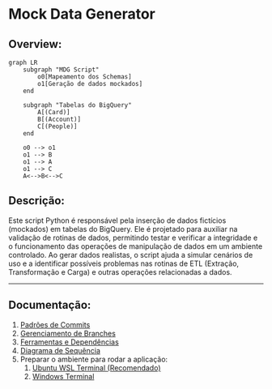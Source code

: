 # **Mock Data Generator**


## Overview:

```mermaid
graph LR
    subgraph "MDG Script" 
        o0[Mapeamento dos Schemas]
        o1[Geração de dados mockados]
    end

    subgraph "Tabelas do BigQuery"
        A[(Card)]
        B[(Account)]
        C[(People)]
    end

    o0 --> o1
    o1 --> B
    o1 --> A
    o1 --> C
    A<-->B<-->C
```

## Descrição:

Este script Python é responsável pela inserção de dados fictícios (mockados) em tabelas do BigQuery. Ele é projetado para auxiliar na validação de rotinas de dados, permitindo testar e verificar a integridade e o funcionamento das operações de manipulação de dados em um ambiente controlado. Ao gerar dados realistas, o script ajuda a simular cenários de uso e a identificar possíveis problemas nas rotinas de ETL (Extração, Transformação e Carga) e outras operações relacionadas a dados.

----

## Documentação:

1. [Padrões de Commits](docs/commit-patterns.md)  
2. [Gerenciamento de Branches](/docs/branch-management.md)
3. [Ferramentas e Dependências](/docs/tools-and-dependencies.md)
4. [Diagrama de Sequência](/docs/sequence-diagram.md)
5. Preparar o ambiente para rodar a aplicação:  
    1. [Ubuntu WSL Terminal (Recomendado)](/docs/application-environment/ubuntu.md)
    2. [Windows Terminal](/docs/application-environment/windows.md)